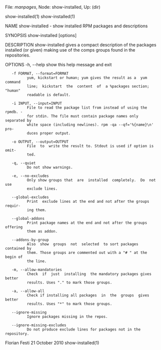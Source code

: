 File: *manpages*,  Node: show-installed,  Up: (dir)

show-installed(1)                                            show-installed(1)



NAME
       show-installed - show installed RPM packages and descriptions

SYNOPSIS
       show-installed [options]

DESCRIPTION
       show-installed  gives  a  compact description of the packages installed
       (or given) making use of the comps groups found in the repositories.

OPTIONS
       -h, --help
              show this help message and exit

       -f FORMAT, --format=FORMAT
              yum, kickstart or human; yum gives the result as a  yum  command
              line;  kickstart  the  content  of  a %packages section; "human"
              readable is default.

       -i INPUT, --input=INPUT
              File to read the package list from instead of using the rpmdb. -
              for stdin. The file must contain package names only separated by
              white space (including newlines). rpm -qa --qf='%{name}\n'  pro‐
              duces proper output.

       -o OUTPUT, --output=OUTPUT
              File  to  write the result to. Stdout is used if option is omit‐
              ted.

       -q, --quiet
              Do not show warnings.

       -e, --no-excludes
              Only show groups that  are  installed  completely.  Do  not  use
              exclude lines.

       --global-excludes
              Print  exclude lines at the end and not after the groups requir‐
              ing them.

       --global-addons
              Print package names at the end and not after the groups offering
              them as addon.

       --addons-by-group
              Also  show  groups  not  selected  to sort packages contained by
              them. Those groups are commented out with a "# " at the begin of
              the line.

       -m, --allow-mandatories
              Check  if  just  installing  the mandatory packages gives better
              results. Uses "." to mark those groups.

       -a, --allow-all
              Check if installing all packages  in  the  groups  gives  better
              results. Uses "*" to mark those groups.

       --ignore-missing
              Ignore packages missing in the repos.

       --ignore-missing-excludes
              Do not produce exclude lines for packages not in the repository.




Florian Festi                   21 October 2010              show-installed(1)
